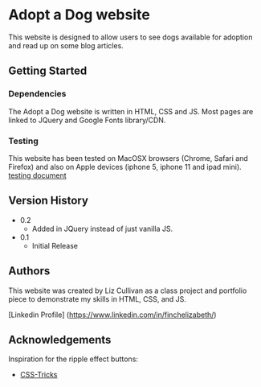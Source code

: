 # Adopt a Dog website
This website is designed to allow users to see dogs available for adoption and read up on some blog articles.

## Getting Started

### Dependencies
The Adopt a Dog website is written in HTML, CSS and JS. Most pages are linked to JQuery and Google Fonts library/CDN.

### Testing
This website has been tested on MacOSX browsers (Chrome, Safari and Firefox) and also on Apple devices (iphone 5, iphone 11 and ipad mini).
[testing document](https://akliz.github.io/html200-adopt-a-dog/testing.txt)

## Version History
* 0.2
  * Added in JQuery instead of just vanilla JS.
* 0.1
  * Initial Release

## Authors
This website was created by Liz Cullivan as a class project and portfolio piece to demonstrate my skills in HTML, CSS, and JS.

[Linkedin Profile] (https://www.linkedin.com/in/finchelizabeth/)

## Acknowledgements
Inspiration for the ripple effect buttons:
* [CSS-Tricks](https://css-tricks.com/how-to-recreate-the-ripple-effect-of-material-design-buttons/)
